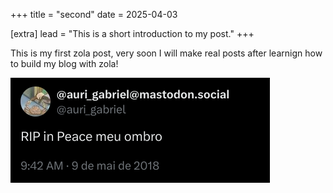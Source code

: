 +++
title = "second"
date = 2025-04-03

[extra]
lead = "This is a short introduction to my post."
+++

This is my first zola post, very soon I will make real posts after learnign how to build my blog with zola!

![here](image.png)

